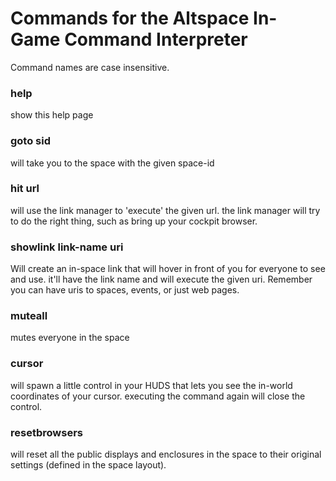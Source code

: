 # Commands for the Altspace In-Game Command Interpreter
Command names are case insensitive.

### help
show this help page

### goto sid
will take you to the space with the given space-id

### hit url
will use the link manager to 'execute' the given url. the link manager will try to do the right thing, such as bring up your cockpit browser.

### showlink link-name uri
Will create an in-space link that will hover in front of you for everyone to see and use. it'll have the link name and will execute the given uri. Remember you can have uris to spaces, events, or just web pages.

### muteall
mutes everyone in the space

### cursor
will spawn a little control in your HUDS that lets you see the in-world coordinates of your cursor. executing the command again will close the control.

### resetbrowsers
will reset all the public displays and enclosures in the space to their original settings (defined in the space layout).